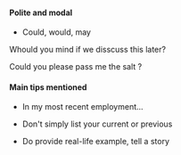 #### Polite and modal

- Could, would, may


Whould you mind if we disscuss this later?


Could you please pass me the salt ?




#### Main tips mentioned

- In my most recent employment...

- Don't simply list your current or previous

- Do provide real-life example, tell a story 
